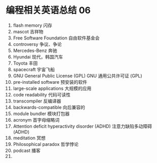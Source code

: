 # 编程相关英语总结 06

1. flash memory 闪存
2. mascot 吉祥物
3.  Free Software Foundation 自由软件基金会
4. controversy 争议、争论
5. Mercedes-Benz 奔驰
6. Hyundai 现代，韩国汽车
7. Toyota 丰田
8. spacecraft 宇宙飞船
9.  GNU General Public License (GPL) GNU 通用公共许可证 (GPL)
10. pre-installed software 预安装的软件
11. large-scale applications 大规模的应用
12. code readability 代码可读性
13. transcompiler 反编译器
14. backwards-compatible 向后兼容的
15. module bundler 模块打包器
16. acronym 首字母缩略词
17. Attention deficit hyperactivity disorder (ADHD) 注意力缺陷多动障碍 (ADHD)
18. meditation 冥想
19. Philosophical paradox 哲学悖论
20. podcast 播客
21. 

